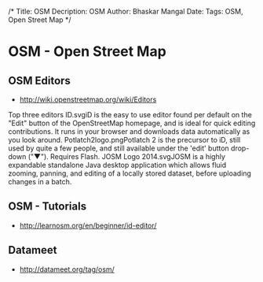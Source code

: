 /*
Title: OSM
Decription: OSM
Author: Bhaskar Mangal
Date: 
Tags: OSM, Open Street Map
*/

# OSM - Open Street Map

## OSM Editors
* http://wiki.openstreetmap.org/wiki/Editors

Top three editors
ID.svgiD is the easy to use editor found per default on the "Edit" button of the OpenStreetMap homepage, and is ideal for quick editing contributions. It runs in your browser and downloads data automatically as you look around.
Potlatch2logo.pngPotlatch 2 is the precursor to iD, still used by quite a few people, and still available under the 'edit' button drop-down ("▼"). Requires Flash.
JOSM Logo 2014.svgJOSM is a highly expandable standalone Java desktop application which allows fluid zooming, panning, and editing of a locally stored dataset, before uploading changes in a batch.

## OSM - Tutorials
* http://learnosm.org/en/beginner/id-editor/


## Datameet
* http://datameet.org/tag/osm/
